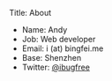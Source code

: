 Title: About

- Name: Andy
- Job: Web developer
- Email: i (at) bingfei.me
- Base: Shenzhen
- Twitter: [@ibugfree](https://twitter.com/ibugfree)
